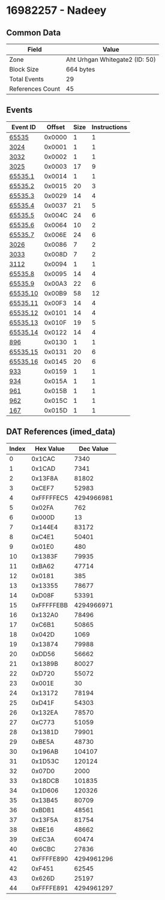# 16982257 - Nadeey

## Common Data

| Field            | Value                          |
|------------------|--------------------------------|
| Zone             | Aht Urhgan Whitegate2 (ID: 50) |
| Block Size       | 664 bytes                      |
| Total Events     | 29                             |
| References Count | 45                             |

## Events

| Event ID                  | Offset   |   Size |   Instructions |
|---------------------------|----------|--------|----------------|
| [65535](./65535.md)       | 0x0000   |      1 |              1 |
| [3024](./3024.md)         | 0x0001   |      1 |              1 |
| [3032](./3032.md)         | 0x0002   |      1 |              1 |
| [3025](./3025.md)         | 0x0003   |     17 |              9 |
| [65535.1](./65535.1.md)   | 0x0014   |      1 |              1 |
| [65535.2](./65535.2.md)   | 0x0015   |     20 |              3 |
| [65535.3](./65535.3.md)   | 0x0029   |     14 |              4 |
| [65535.4](./65535.4.md)   | 0x0037   |     21 |              5 |
| [65535.5](./65535.5.md)   | 0x004C   |     24 |              6 |
| [65535.6](./65535.6.md)   | 0x0064   |     10 |              2 |
| [65535.7](./65535.7.md)   | 0x006E   |     24 |              6 |
| [3026](./3026.md)         | 0x0086   |      7 |              2 |
| [3033](./3033.md)         | 0x008D   |      7 |              2 |
| [3112](./3112.md)         | 0x0094   |      1 |              1 |
| [65535.8](./65535.8.md)   | 0x0095   |     14 |              4 |
| [65535.9](./65535.9.md)   | 0x00A3   |     22 |              6 |
| [65535.10](./65535.10.md) | 0x00B9   |     58 |             12 |
| [65535.11](./65535.11.md) | 0x00F3   |     14 |              4 |
| [65535.12](./65535.12.md) | 0x0101   |     14 |              4 |
| [65535.13](./65535.13.md) | 0x010F   |     19 |              5 |
| [65535.14](./65535.14.md) | 0x0122   |     14 |              4 |
| [896](./896.md)           | 0x0130   |      1 |              1 |
| [65535.15](./65535.15.md) | 0x0131   |     20 |              6 |
| [65535.16](./65535.16.md) | 0x0145   |     20 |              6 |
| [933](./933.md)           | 0x0159   |      1 |              1 |
| [934](./934.md)           | 0x015A   |      1 |              1 |
| [961](./961.md)           | 0x015B   |      1 |              1 |
| [962](./962.md)           | 0x015C   |      1 |              1 |
| [167](./167.md)           | 0x015D   |      1 |              1 |

## DAT References (imed_data)

|   Index | Hex Value   |   Dec Value |
|---------|-------------|-------------|
|       0 | 0x1CAC      |        7340 |
|       1 | 0x1CAD      |        7341 |
|       2 | 0x13F8A     |       81802 |
|       3 | 0xCEF7      |       52983 |
|       4 | 0xFFFFFEC5  |  4294966981 |
|       5 | 0x02FA      |         762 |
|       6 | 0x000D      |          13 |
|       7 | 0x144E4     |       83172 |
|       8 | 0xC4E1      |       50401 |
|       9 | 0x01E0      |         480 |
|      10 | 0x1383F     |       79935 |
|      11 | 0xBA62      |       47714 |
|      12 | 0x0181      |         385 |
|      13 | 0x13355     |       78677 |
|      14 | 0xD08F      |       53391 |
|      15 | 0xFFFFFEBB  |  4294966971 |
|      16 | 0x132A0     |       78496 |
|      17 | 0xC6B1      |       50865 |
|      18 | 0x042D      |        1069 |
|      19 | 0x13874     |       79988 |
|      20 | 0xDD56      |       56662 |
|      21 | 0x1389B     |       80027 |
|      22 | 0xD720      |       55072 |
|      23 | 0x001E      |          30 |
|      24 | 0x13172     |       78194 |
|      25 | 0xD41F      |       54303 |
|      26 | 0x132EA     |       78570 |
|      27 | 0xC773      |       51059 |
|      28 | 0x1381D     |       79901 |
|      29 | 0xBE5A      |       48730 |
|      30 | 0x196AB     |      104107 |
|      31 | 0x1D53C     |      120124 |
|      32 | 0x07D0      |        2000 |
|      33 | 0x18DCB     |      101835 |
|      34 | 0x1D606     |      120326 |
|      35 | 0x13B45     |       80709 |
|      36 | 0xBDB1      |       48561 |
|      37 | 0x13F5A     |       81754 |
|      38 | 0xBE16      |       48662 |
|      39 | 0xEC3A      |       60474 |
|      40 | 0x6CBC      |       27836 |
|      41 | 0xFFFFE890  |  4294961296 |
|      42 | 0xF451      |       62545 |
|      43 | 0x626D      |       25197 |
|      44 | 0xFFFFE891  |  4294961297 |
